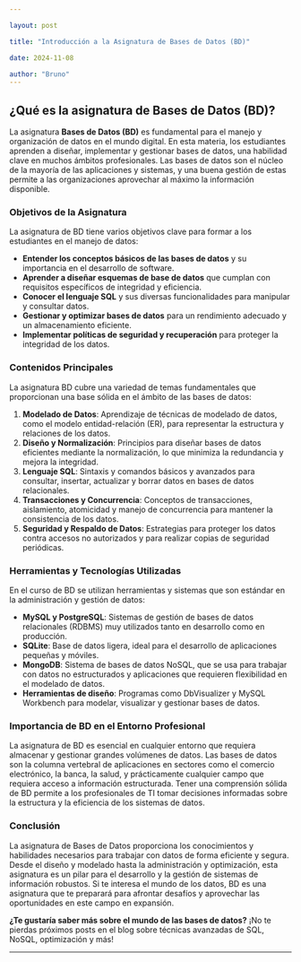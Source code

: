 ```yaml
---

layout: post

title: "Introducción a la Asignatura de Bases de Datos (BD)"

date: 2024-11-08

author: "Bruno"
---
```


## ¿Qué es la asignatura de Bases de Datos (BD)?

La asignatura **Bases de Datos (BD)** es fundamental para el manejo y organización de datos en el mundo digital. En esta materia, los estudiantes aprenden a diseñar, implementar y gestionar bases de datos, una habilidad clave en muchos ámbitos profesionales. Las bases de datos son el núcleo de la mayoría de las aplicaciones y sistemas, y una buena gestión de estas permite a las organizaciones aprovechar al máximo la información disponible.

### Objetivos de la Asignatura

La asignatura de BD tiene varios objetivos clave para formar a los estudiantes en el manejo de datos:

- **Entender los conceptos básicos de las bases de datos** y su importancia en el desarrollo de software.
- **Aprender a diseñar esquemas de base de datos** que cumplan con requisitos específicos de integridad y eficiencia.
- **Conocer el lenguaje SQL** y sus diversas funcionalidades para manipular y consultar datos.
- **Gestionar y optimizar bases de datos** para un rendimiento adecuado y un almacenamiento eficiente.
- **Implementar políticas de seguridad y recuperación** para proteger la integridad de los datos.

### Contenidos Principales

La asignatura BD cubre una variedad de temas fundamentales que proporcionan una base sólida en el ámbito de las bases de datos:

1. **Modelado de Datos**: Aprendizaje de técnicas de modelado de datos, como el modelo entidad-relación (ER), para representar la estructura y relaciones de los datos.
2. **Diseño y Normalización**: Principios para diseñar bases de datos eficientes mediante la normalización, lo que minimiza la redundancia y mejora la integridad.
3. **Lenguaje SQL**: Sintaxis y comandos básicos y avanzados para consultar, insertar, actualizar y borrar datos en bases de datos relacionales.
4. **Transacciones y Concurrencia**: Conceptos de transacciones, aislamiento, atomicidad y manejo de concurrencia para mantener la consistencia de los datos.
5. **Seguridad y Respaldo de Datos**: Estrategias para proteger los datos contra accesos no autorizados y para realizar copias de seguridad periódicas.

### Herramientas y Tecnologías Utilizadas

En el curso de BD se utilizan herramientas y sistemas que son estándar en la administración y gestión de datos:

- **MySQL y PostgreSQL**: Sistemas de gestión de bases de datos relacionales (RDBMS) muy utilizados tanto en desarrollo como en producción.
- **SQLite**: Base de datos ligera, ideal para el desarrollo de aplicaciones pequeñas y móviles.
- **MongoDB**: Sistema de bases de datos NoSQL, que se usa para trabajar con datos no estructurados y aplicaciones que requieren flexibilidad en el modelado de datos.
- **Herramientas de diseño**: Programas como DbVisualizer y MySQL Workbench para modelar, visualizar y gestionar bases de datos.

### Importancia de BD en el Entorno Profesional

La asignatura de BD es esencial en cualquier entorno que requiera almacenar y gestionar grandes volúmenes de datos. Las bases de datos son la columna vertebral de aplicaciones en sectores como el comercio electrónico, la banca, la salud, y prácticamente cualquier campo que requiera acceso a información estructurada. Tener una comprensión sólida de BD permite a los profesionales de TI tomar decisiones informadas sobre la estructura y la eficiencia de los sistemas de datos.

### Conclusión

La asignatura de Bases de Datos proporciona los conocimientos y habilidades necesarios para trabajar con datos de forma eficiente y segura. Desde el diseño y modelado hasta la administración y optimización, esta asignatura es un pilar para el desarrollo y la gestión de sistemas de información robustos. Si te interesa el mundo de los datos, BD es una asignatura que te preparará para afrontar desafíos y aprovechar las oportunidades en este campo en expansión.

**¿Te gustaría saber más sobre el mundo de las bases de datos?** ¡No te pierdas próximos posts en el blog sobre técnicas avanzadas de SQL, NoSQL, optimización y más!

---

